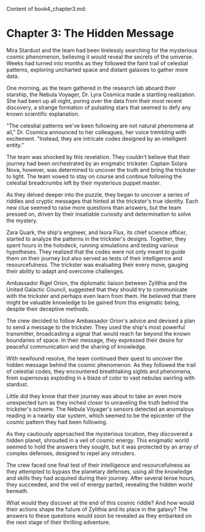 Content of book4_chapter3.md:

# Chapter 3: The Hidden Message

Mira Stardust and the team had been tirelessly searching for the mysterious cosmic phenomenon, believing it would reveal the secrets of the universe. Weeks had turned into months as they followed the faint trail of celestial patterns, exploring uncharted space and distant galaxies to gather more data.

One morning, as the team gathered in the research lab aboard their starship, the Nebula Voyager, Dr. Lyra Cosmica made a startling realization. She had been up all night, poring over the data from their most recent discovery, a strange formation of pulsating stars that seemed to defy any known scientific explanation.

"The celestial patterns we've been following are not natural phenomena at all," Dr. Cosmica announced to her colleagues, her voice trembling with excitement. "Instead, they are intricate codes designed by an intelligent entity."

The team was shocked by this revelation. They couldn't believe that their journey had been orchestrated by an enigmatic trickster. Captain Solara Nova, however, was determined to uncover the truth and bring the trickster to light. The team vowed to stay on course and continue following the celestial breadcrumbs left by their mysterious puppet master.

As they delved deeper into the puzzle, they began to uncover a series of riddles and cryptic messages that hinted at the trickster's true identity. Each new clue seemed to raise more questions than answers, but the team pressed on, driven by their insatiable curiosity and determination to solve the mystery.

Zara Quark, the ship's engineer, and Ixora Flux, its chief science officer, started to analyze the patterns in the trickster's designs. Together, they spent hours in the holodeck, running simulations and testing various hypotheses. They realized that the codes were not only meant to guide them on their journey but also served as tests of their intelligence and resourcefulness. The trickster was evaluating their every move, gauging their ability to adapt and overcome challenges.

Ambassador Rigel Orion, the diplomatic liaison between Zylithia and the United Galactic Council, suggested that they should try to communicate with the trickster and perhaps even learn from them. He believed that there might be valuable knowledge to be gained from this enigmatic being, despite their deceptive methods.

The crew decided to follow Ambassador Orion's advice and devised a plan to send a message to the trickster. They used the ship's most powerful transmitter, broadcasting a signal that would reach far beyond the known boundaries of space. In their message, they expressed their desire for peaceful communication and the sharing of knowledge.

With newfound resolve, the team continued their quest to uncover the hidden message behind the cosmic phenomenon. As they followed the trail of celestial codes, they encountered breathtaking sights and phenomena, from supernovas exploding in a blaze of color to vast nebulas swirling with stardust.

Little did they know that their journey was about to take an even more unexpected turn as they inched closer to unraveling the truth behind the trickster's scheme. The Nebula Voyager's sensors detected an anomalous reading in a nearby star system, which seemed to be the epicenter of the cosmic pattern they had been following.

As they cautiously approached the mysterious location, they discovered a hidden planet, shrouded in a veil of cosmic energy. This enigmatic world seemed to hold the answers they sought, but it was protected by an array of complex defenses, designed to repel any intruders.

The crew faced one final test of their intelligence and resourcefulness as they attempted to bypass the planetary defenses, using all the knowledge and skills they had acquired during their journey. After several tense hours, they succeeded, and the veil of energy parted, revealing the hidden world beneath.

What would they discover at the end of this cosmic riddle? And how would their actions shape the future of Zylithia and its place in the galaxy? The answers to these questions would soon be revealed as they embarked on the next stage of their thrilling adventure.